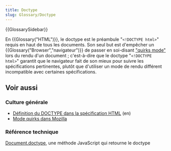 ```yaml
---
title: Doctype
slug: Glossary/Doctype
---
```


{{GlossarySidebar}}

En {{Glossary("HTML")}}, le doctype est le préambule "`<!DOCTYPE html>`" requis en haut de tous les documents. Son seul but est d'empêcher un {{Glossary("Browser","navigateur")}} de passer en soi-disant ["quirks mode"](/fr/docs/Mode_quirks_de_Mozilla) lors du rendu d'un document ; c'est-à-dire que le doctype "`<!DOCTYPE html>`" garantit que le navigateur fait de son mieux pour suivre les spécifications pertinentes, plutôt que d'utiliser un mode de rendu différent incompatible avec certaines spécifications.

## Voir aussi

### Culture générale

- [Définition du DOCTYPE dans la spécification HTML](https://html.spec.whatwg.org/multipage/syntax.html#the-doctype) (en)
- [Mode quirks dans Mozilla](/fr/docs/Mode_quirks_de_Mozilla)

### Référence technique

[Document.doctype](/fr/docs/Web/API/Document/doctype), une méthode JavaScript qui retourne le doctype
